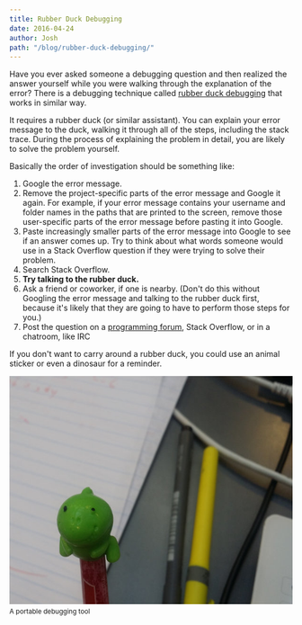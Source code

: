 ```yaml
---
title: Rubber Duck Debugging
date: 2016-04-24
author: Josh
path: "/blog/rubber-duck-debugging/"
---
```


Have you ever asked someone a debugging question and then realized the answer yourself while you were walking through the explanation of the error? There is a debugging technique called <a href="https://en.wikipedia.org/wiki/Rubber_duck_debugging">rubber duck debugging</a> that works in similar way.

It requires a rubber duck (or similar assistant). You can explain your error message to the duck, walking it through all of the steps, including the stack trace. During the process of explaining the problem in detail, you are likely to solve the problem yourself.

Basically the order of investigation should be something like:

<ol>
    <li>Google the error message.</li>
    <li>Remove the project-specific parts of the error message and Google it again. For example, if your error message contains your username and folder names in the paths that are printed to the screen, remove those user-specific parts of the error message before pasting it into Google.</li>
    <li>Paste increasingly smaller parts of the error message into Google to see if an answer comes up. Try to think about what words someone would use in a Stack Overflow question if they were trying to solve their problem.</li>
    <li>Search Stack Overflow.</li>
    <li><strong>Try talking to the rubber duck.</strong></li>
    <li>Ask a friend or coworker, if one is nearby. (Don't do this without Googling the error message and talking to the rubber duck first, because it's likely that they are going to have to perform those steps for you.)</li>
    <li>Post the question on a <a href="https://community.codeselfstudy.com/">programming forum</a>, Stack Overflow, or in a chatroom, like IRC</li>
</ol>

If you don't want to carry around a rubber duck, you could use an animal sticker or even a dinosaur for a reminder.

<img src="/files/diana-sor.jpg" width="600" height="406" alt="Rubber duck debugging" /><br>
<small>A portable debugging tool</small>
